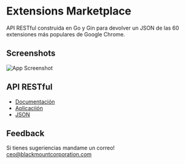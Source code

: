 # Extensions Marketplace 

API RESTful construida en Go y Gin para devolver un JSON de las 60 extensiones más populares de Google Chrome.

## Screenshots

![App Screenshot](https://i.imgur.com/IfzSiae.png)

## API RESTful 

 - [Documentación](https://github.com/matiassingers/awesome-readme)
 - [Aplicaciión](https://github.com/matiassingers/awesome-readme)
 - [JSON](https://awesomeopensource.com/project/elangosundar/awesome-README-templates)

## Feedback

Si tienes sugeriencias mandame un correo! ceo@blackmountcorporation.com